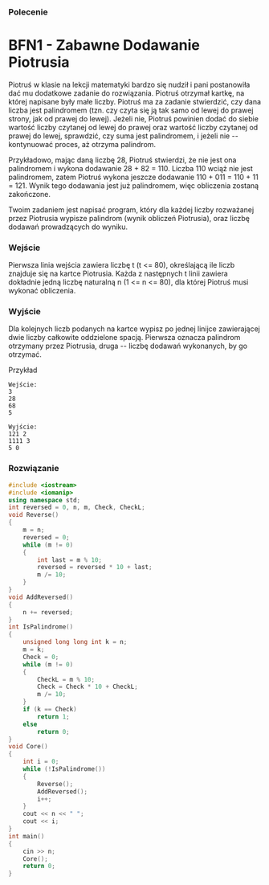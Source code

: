 ### Polecenie
# BFN1 - Zabawne Dodawanie Piotrusia

Piotruś w klasie na lekcji matematyki bardzo się nudził i pani postanowiła dać mu dodatkowe zadanie do rozwiązania. Piotruś otrzymał kartkę, na której napisane były małe liczby. Piotruś ma za zadanie stwierdzić, czy dana liczba jest palindromem (tzn. czy czyta się ją tak samo od lewej do prawej strony, jak od prawej do lewej). Jeżeli nie, Piotruś powinien dodać do siebie wartość liczby czytanej od lewej do prawej oraz wartość liczby czytanej od prawej do lewej, sprawdzić, czy suma jest palindromem, i jeżeli nie -- kontynuować proces, aż otrzyma palindrom.

Przykładowo, mając daną liczbę 28, Piotruś stwierdzi, że nie jest ona palindromem i wykona dodawanie 28 + 82 = 110. Liczba 110 wciąż nie jest palindromem, zatem Piotruś wykona jeszcze dodawanie 110 + 011 = 110 + 11 = 121. Wynik tego dodawania jest już palindromem, więc obliczenia zostaną zakończone.

Twoim zadaniem jest napisać program, który dla każdej liczby rozważanej przez Piotrusia wypisze palindrom (wynik obliczeń Piotrusia), oraz liczbę dodawań prowadzących do wyniku.

### Wejście
Pierwsza linia wejścia zawiera liczbę t (t <= 80), określającą ile liczb znajduje się na kartce Piotrusia. Każda z następnych t linii zawiera dokładnie jedną liczbę naturalną n (1 <= n <= 80), dla której Piotruś musi wykonać obliczenia.

### Wyjście
Dla kolejnych liczb podanych na kartce wypisz po jednej linijce zawierającej dwie liczby całkowite oddzielone spacją. Pierwsza oznacza palindrom otrzymany przez Piotrusia, druga -- liczbę dodawań wykonanych, by go otrzymać.

Przykład
```
Wejście:
3
28
68
5

Wyjście:
121 2
1111 3
5 0
```

### Rozwiązanie
```cpp
#include <iostream>
#include <iomanip>
using namespace std;
int reversed = 0, n, m, Check, CheckL;
void Reverse()
{
	m = n;
	reversed = 0;
	while (m != 0)
	{
		int last = m % 10;
		reversed = reversed * 10 + last;
		m /= 10;
	}
}
void AddReversed()
{
	n += reversed;
}
int IsPalindrome()
{
	unsigned long long int k = n;
	m = k;
	Check = 0;
	while (m != 0)
	{
		CheckL = m % 10;
		Check = Check * 10 + CheckL;
		m /= 10;
	}
	if (k == Check)
		return 1;
	else
		return 0;
}
void Core()
{
	int i = 0;
	while (!IsPalindrome())
	{
		Reverse();
		AddReversed();
		i++;
	}
	cout << n << " ";
	cout << i;
}
int main()
{
	cin >> n;
	Core();
	return 0;
}
```